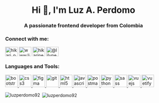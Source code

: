 <h1 align="center">Hi 👋, I'm Luz A. Perdomo</h1>
<h3 align="center">A passionate frontend developer from Colombia</h3>

<h3 align="left">Connect with me:</h3>
<p align="left">
<a href="https://twitter.com/hikari_perdomo" target="blank"><img align="center" src="https://cdn.jsdelivr.net/npm/simple-icons@3.0.1/icons/twitter.svg" alt="hikari_perdomo" height="30" width="40" /></a>
<a href="https://linkedin.com/in/www.linkedin.com/in/luzaperdomo" target="blank"><img align="center" src="https://cdn.jsdelivr.net/npm/simple-icons@3.0.1/icons/linkedin.svg" alt="www.linkedin.com/in/luzaperdomo" height="30" width="40" /></a>
<a href="https://instagram.com/hikariperdomo" target="blank"><img align="center" src="https://cdn.jsdelivr.net/npm/simple-icons@3.0.1/icons/instagram.svg" alt="hikariperdomo" height="30" width="40" /></a>
<a href="https://medium.com/@lilyperdomo92" target="blank"><img align="center" src="https://cdn.jsdelivr.net/npm/simple-icons@3.0.1/icons/medium.svg" alt="@lilyperdomo92" height="30" width="40" /></a>
</p>

<h3 align="left">Languages and Tools:</h3>
<p align="left"> <a href="https://getbootstrap.com" target="_blank"> <img src="https://devicons.github.io/devicon/devicon.git/icons/bootstrap/bootstrap-plain.svg" alt="bootstrap" width="40" height="40"/> </a> <a href="https://www.w3schools.com/css/" target="_blank"> <img src="https://devicons.github.io/devicon/devicon.git/icons/css3/css3-original-wordmark.svg" alt="css3" width="40" height="40"/> </a> <a href="https://www.figma.com/" target="_blank"> <img src="https://www.vectorlogo.zone/logos/figma/figma-icon.svg" alt="figma" width="40" height="40"/> </a> <a href="https://git-scm.com/" target="_blank"> <img src="https://www.vectorlogo.zone/logos/git-scm/git-scm-icon.svg" alt="git" width="40" height="40"/> </a> <a href="https://www.w3.org/html/" target="_blank"> <img src="https://devicons.github.io/devicon/devicon.git/icons/html5/html5-original-wordmark.svg" alt="html5" width="40" height="40"/> </a> <a href="https://developer.mozilla.org/en-US/docs/Web/JavaScript" target="_blank"> <img src="https://devicons.github.io/devicon/devicon.git/icons/javascript/javascript-original.svg" alt="javascript" width="40" height="40"/> </a> <a href="https://postman.com" target="_blank"> <img src="https://www.vectorlogo.zone/logos/getpostman/getpostman-icon.svg" alt="postman" width="40" height="40"/> </a> <a href="https://www.python.org" target="_blank"> <img src="https://devicons.github.io/devicon/devicon.git/icons/python/python-original.svg" alt="python" width="40" height="40"/> </a> <a href="https://sass-lang.com" target="_blank"> <img src="https://devicons.github.io/devicon/devicon.git/icons/sass/sass-original.svg" alt="sass" width="40" height="40"/> </a> <a href="https://vuejs.org/" target="_blank"> <img src="https://devicons.github.io/devicon/devicon.git/icons/vuejs/vuejs-original-wordmark.svg" alt="vuejs" width="40" height="40"/> </a> <a href="https://vuetifyjs.com/en/" target="_blank"> <img src="https://bestofjs.org/logos/vuetify.svg" alt="vuetify" width="40" height="40"/> </a> </p>

<p><img align="left" src="https://github-readme-stats.vercel.app/api/top-langs?username=luzperdomo92&show_icons=true&locale=en&layout=compact" alt="luzperdomo92" /></p>

<p>&nbsp;<img align="center" src="https://github-readme-stats.vercel.app/api?username=luzperdomo92&show_icons=true&locale=en" alt="luzperdomo92" /></p>
